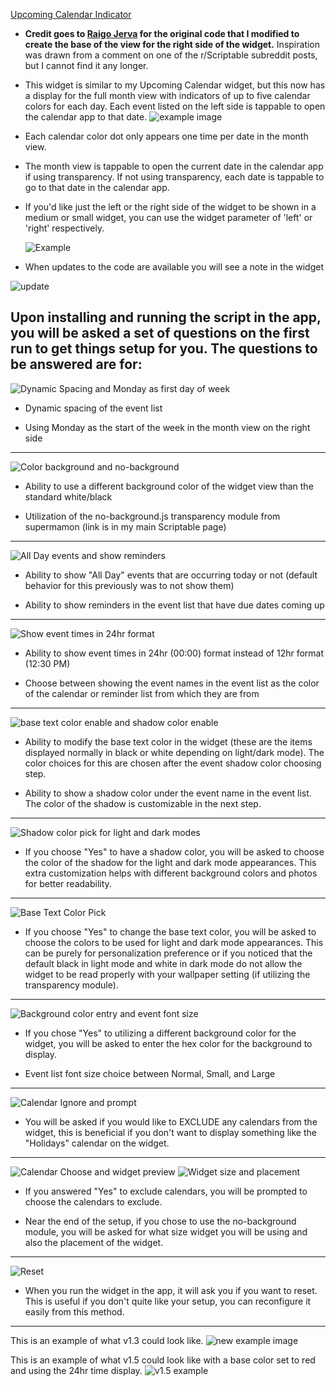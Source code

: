 [Upcoming Calendar Indicator](Upcoming%20Calendar%20Indicator.js)  
* **Credit goes to [Raigo Jerva](https://gist.github.com/rudotriton/b51d227c3d1d9cb497829ae45583224f#instructions) for the original code that I modified to create the base of the view for the right side of the widget.**
    Inspiration was drawn from a comment on one of the r/Scriptable subreddit posts, but I cannot find it any longer. 

* This widget is similar to my Upcoming Calendar widget, but this now has a display for the full month view with indicators of up to five calendar colors for each day. Each event listed on the left side is tappable to open the calendar app to that date. 
![example image](https://i.imgur.com/wz6ZSCG.jpg)
* Each calendar color dot only appears one time per date in the month view.
* The month view is tappable to open the current date in the calendar app if using transparency. If not using transparency, each date is tappable to go to that date in the calendar app. 
* If you'd like just the left or the right side of the widget to be shown in a medium or small widget, you can use the widget parameter of 'left' or 'right' respectively.
        
    ![Example](https://i.imgur.com/1uZ3wzZ.jpg)
* When updates to the code are available you will see a note in the widget
      
![update](https://i.imgur.com/JBawO7v.jpg)

Upon installing and running the script in the app, you will be asked a set of questions on the first run to get things setup for you. The questions to be answered are for:   
---
  ![Dynamic Spacing and Monday as first day of week](https://i.imgur.com/ZTMxt3g.jpg)
        
  * Dynamic spacing of the event list

  * Using Monday as the start of the week in the month view on the right side
---        
  ![Color background and no-background](https://i.imgur.com/cdCuM29.jpg)
  * Ability to use a different background color of the widget view than the standard white/black

  * Utilization of the no-background.js transparency module from supermamon (link is in my main Scriptable page)
---        
  ![All Day events and show reminders](https://i.imgur.com/LsQQrTk.jpg)
  * Ability to show "All Day" events that are occurring today or not (default behavior for this previously was to not show them)
  
  * Ability to show reminders in the event list that have due dates coming up
---        
  ![Show event times in 24hr format](https://i.imgur.com/KbHeWST.jpg)
  * Ability to show event times in 24hr (00:00) format instead of 12hr format (12:30 PM)
  
  * Choose between showing the event names in the event list as the color of the calendar or reminder list from which they are from
---        
  ![base text color enable and shadow color enable](https://i.imgur.com/IeYQwnT.jpg)
  * Ability to modify the base text color in the widget (these are the items displayed normally in black or white depending on light/dark mode). The color choices for this are chosen after the event shadow color choosing step.
  
  * Ability to show a shadow color under the event name in the event list. The color of the shadow is customizable in the next step. 
---        
  ![Shadow color pick for light and dark modes](https://i.imgur.com/hYEjkmo.jpg)
  * If you choose "Yes" to have a shadow color, you will be asked to choose the color of the shadow for the light and dark mode appearances. This extra customization helps with different background colors and photos for better readability.
---        
  ![Base Text Color Pick](https://i.imgur.com/1sZ281Q.jpg)
  * If you choose "Yes" to change the base text color, you will be asked to choose the colors to be used for light and dark mode appearances. This can be purely for personalization preference or if you noticed that the default black in light mode and white in dark mode do not allow the widget to be read properly with your wallpaper setting (if utilizing the transparency module).
---        
  ![Background color entry and event font size](https://i.imgur.com/K1cBxB9.jpg)
  * If you chose "Yes" to utilizing a different background color for the widget, you will be asked to enter the hex color for the background to display.
      
  * Event list font size choice between Normal, Small, and Large
---        
  ![Calendar Ignore and prompt](https://i.imgur.com/a7q2AOU.jpg)
  * You will be asked if you would like to EXCLUDE any calendars from the widget, this is beneficial if you don't want to display something like the "Holidays" calendar on the widget. 
---         
  ![Calendar Choose and widget preview](https://i.imgur.com/LKFvBz7.jpg)
  ![Widget size and placement](https://i.imgur.com/HtO8kXN.jpg)
  * If you answered "Yes" to exclude calendars, you will be prompted to choose the calendars to exclude. 

* Near the end of the setup, if you chose to use the no-background module, you will be asked for what size widget you will be using and also the placement of the widget. 
--- 
![Reset](https://i.imgur.com/w7kYZB9.jpg)
* When you run the widget in the app, it will ask you if you want to reset. This is useful if you don't quite like your setup, you can reconfigure it easily from this method. 
--- 
This is an example of what v1.3 could look like. 
![new example image]( https://i.imgur.com/iUci7ty.jpg)

This is an example of what v1.5 could look like with a base color set to red and using the 24hr time display. 
![v1.5 example](https://i.imgur.com/CORi5YL.jpg)
